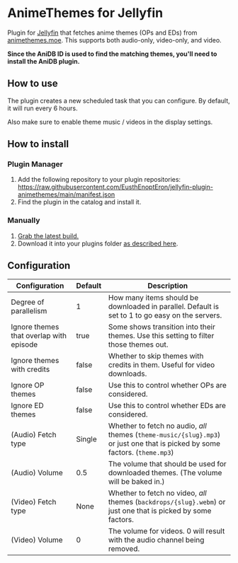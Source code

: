 # AnimeThemes for Jellyfin

Plugin for [Jellyfin](https://jellyfin.org/) that fetches anime themes (OPs and EDs)
from [animethemes.moe](https://animethemes.moe). This supports both audio-only, video-only, and video.

**Since the AniDB ID is used to find the matching themes, you'll need to install the AniDB plugin.**

## How to use

The plugin creates a new scheduled task that you can configure. By default, it will run every 6 hours.

Also make sure to enable theme music / videos in the display settings.

## How to install

### Plugin Manager

1. Add the following repository to your plugin repositories:
   https://raw.githubusercontent.com/EusthEnoptEron/jellyfin-plugin-animethemes/main/manifest.json
2. Find the plugin in the catalog and install it.

### Manually

1. [Grab the latest build.](https://github.com/EusthEnoptEron/jellyfin-plugin-animethemes/actions/workflows/build.yaml)
2. Download it into your plugins folder [as described here](https://jellyfin.org/docs/general/server/plugins/).

## Configuration

| Configuration                           | Default | Description                                                                                                                  |
|-----------------------------------------|---------|------------------------------------------------------------------------------------------------------------------------------|
| Degree of parallelism                   | 1       | How many items should be downloaded in parallel. Default is set to 1 to go easy on the servers.                              |
| Ignore themes that overlap with episode | true    | Some shows transition into their themes. Use this setting to filter those themes out.                                        |
| Ignore themes with credits              | false   | Whether to skip themes with credits in them. Useful for video downloads.                                                     |
| Ignore OP themes                        | false   | Use this to control whether OPs are considered.                                                                              |
| Ignore ED themes                        | false   | Use this to control whether EDs are considered.                                                                              |
| (Audio) Fetch type                      | Single  | Whether to fetch no audio, *all* themes (`theme-music/{slug}.mp3`) or just one that is picked by some factors. (`theme.mp3`) |
| (Audio) Volume                          | 0.5     | The volume that should be used for downloaded themes. (The volume will be baked in.)                                         |
| (Video) Fetch type                      | None    | Whether to fetch no video, *all* themes (`backdrops/{slug}.webm`) or just one that is picked by some factors.                |
| (Video) Volume                          | 0       | The volume for videos. 0 will result with the audio channel being removed.                                                   |
